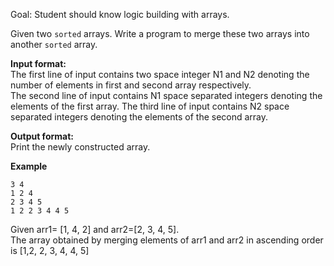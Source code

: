 Goal: Student should know logic building with arrays.  

Given two `sorted` arrays. Write a  program to merge these two arrays into another `sorted` array.

**Input format:**  
The first line of input contains two space integer N1 and N2 denoting the number of elements in first and second array respectively.  
The second line of input contains N1 space separated integers denoting the elements of the first array.
The third line of input contains N2 space separated integers denoting the elements of the second array.  

**Output format:**  
Print the newly constructed array.  

**Example**
```
3 4
1 2 4
2 3 4 5
1 2 2 3 4 4 5
```
Given arr1= [1, 4, 2] and arr2=[2, 3, 4, 5].   
The array obtained by merging elements of arr1 and arr2 in ascending order is [1,2, 2, 3, 4, 4, 5]  
